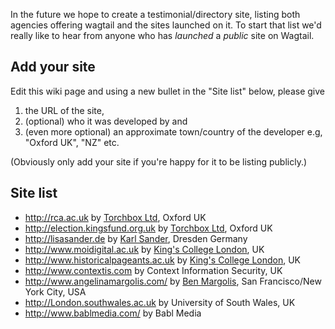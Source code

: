 In the future we hope to create a testimonial/directory site, listing both agencies offering wagtail and the sites launched on it. To start that list we'd really like to hear from anyone who has *launched* a *public* site on Wagtail.

## Add your site

Edit this wiki page and using a new bullet in the "Site list" below, please give

1. the URL of the site, 
2. (optional) who it was developed by and 
3. (even more optional) an approximate town/country of the developer e.g, "Oxford UK", "NZ" etc.

(Obviously only add your site if you're happy for it to be listing publicly.)

## Site list

* http://rca.ac.uk by [Torchbox Ltd](http://torchbox.com), Oxford UK
* http://election.kingsfund.org.uk by [Torchbox Ltd](http://torchbox.com), Oxford UK
* http://lisasander.de by [Karl Sander](http://kall.ws), Dresden Germany
* http://www.moidigital.ac.uk by [King's College London](http://www.kcl.ac.uk/), UK
* http://www.historicalpageants.ac.uk by [King's College London](http://www.kcl.ac.uk/), UK
* http://www.contextis.com by Context Information Security, UK
* http://www.angelinamargolis.com/ by [Ben Margolis](http://www.sixpearls.com/), San Francisco/New York City, USA
* http://London.southwales.ac.uk by University of South Wales, UK
* http://www.bablmedia.com/ by Babl Media